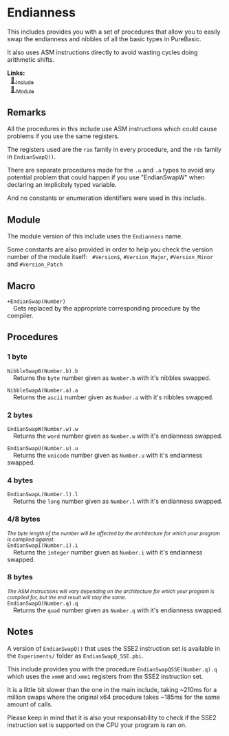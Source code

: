 # Endianness
This includes provides you with a set of procedures that allow you to easily swap the endianness and nibbles of all the basic types in PureBasic.

It also uses ASM instructions directly to avoid wasting cycles doing arithmetic shifts.

**Links:**<br>
&nbsp;&nbsp;[💾 <sub>Include</sub>](../Includes/Endianness.pbi)<br>
&nbsp;&nbsp;[🧱 <sub>Module</sub>](../Modules/Endianness.pbi)

## Remarks
All the procedures in this include use ASM instructions which could cause problems if you use the same registers.

The registers used are the `rax` family in every procedure, and the `rdx` family in `EndianSwapQ()`.

There are separate procedures made for the `.u` and `.a` types to avoid any potential problem that could happen if you use "EndianSwapW" when declaring an implicitely typed variable.

And no constants or enumeration identifiers were used in this include.

## Module
The module version of this include uses the `Endianness` name.

Some constants are also provided in order to help you check the version number of the module itself:
&nbsp;&nbsp;`#Version$`, `#Version_Major`, `#Version_Minor` and `#Version_Patch`

## Macro
`+EndianSwap(Number)`<br>
&emsp;Gets replaced by the appropriate corresponding procedure by the compiler.

## Procedures
### 1 byte
`NibbleSwapB(Number.b).b`<br>
&emsp;Returns the `byte` number given as `Number.b` with it's nibbles swapped.

`NibbleSwapA(Number.a).a`<br>
&emsp;Returns the `ascii` number given as `Number.a` with it's nibbles swapped.

### 2 bytes
`EndianSwapW(Number.w).w`<br>
&emsp;Returns the `word` number given as `Number.w` with it's endianness swapped.

`EndianSwapU(Number.u).u`<br>
&emsp;Returns the `unicode` number given as `Number.u` with it's endianness swapped.

### 4 bytes
`EndianSwapL(Number.l).l`<br>
&emsp;Returns the `long` number given as `Number.l` with it's endianness swapped.

### 4/8 bytes
<sup>*The byte length of the number will be affected by the architecture for which your program is compiled against.*</sup><br>
`EndianSwapI(Number.i).i`<br>
&emsp;Returns the `integer` number given as `Number.i` with it's endianness swapped.<br>

### 8 bytes
<sup>*The ASM instructions will vary depending on the architecture for which your program is compiled for, but the end result will stay the same.*</sup><br>
`EndianSwapQ(Number.q).q`<br>
&emsp;Returns the `quad` number given as `Number.q` with it's endianness swapped.

## Notes
A version of `EndianSwapQ()` that uses the SSE2 instruction set is available in the `Experiments/` folder as `EndianSwapQ_SSE.pbi`.

This include provides you with the procedure `EndianSwapQSSE(Number.q).q` which uses the `xmm0` and `xmm1` registers from the SSE2 instruction set.

It is a little bit slower than the one in the main include, taking ~210ms for a million swaps where the original x64 procedure takes ~185ms for the same amount of calls.

Please keep in mind that it is also your responsability to check if the SSE2 instruction set is supported on the CPU your program is ran on.
